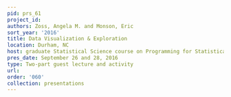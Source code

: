 ```yaml
---
pid: prs_61
project_id: 
authors: Zoss, Angela M. and Monson, Eric
sort_year: '2016'
title: Data Visualization & Exploration
location: Durham, NC
host: graduate Statistical Science course on Programming for Statistical Science
pres_date: September 26 and 28, 2016
type: Two-part guest lecture and activity
url: 
order: '060'
collection: presentations
---
```

